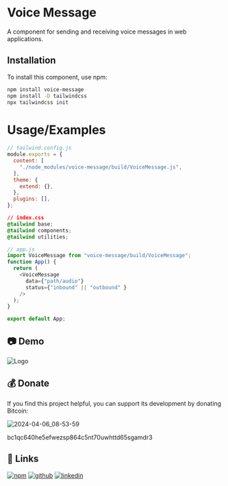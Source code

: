 # Voice Message

A component for sending and receiving voice messages in web applications.

## Installation

To install this component, use npm:

```bash
npm install voice-message
npm install -D tailwindcss
npx tailwindcss init
```
# Usage/Examples

```javascript
// tailwind.config.js
module.exports = {
  content: [
    "./node_modules/voice-message/build/VoiceMessage.js",
  ],
  theme: {
    extend: {},
  },
  plugins: [],
};

```
```css
// index.css
@tailwind base;
@tailwind components;
@tailwind utilities;
```

```javascript
// app.js
import VoiceMessage from "voice-message/build/VoiceMessage";
function App() {
  return (
    <VoiceMessage
      data={"path/audio"}
      status={"inbound" || "outbound" }
    />
  );
}

export default App;
```

## 📷 Demo
![Logo](https://github.com/MobinRezaeifar/Voice-Message/assets/128358943/47e5c88d-f4e9-4195-964b-1ee40535ec34)

## 💰 Donate
If you find this project helpful, you can support its development by donating Bitcoin:

![2024-04-06_08-53-59](https://github.com/MobinRezaeifar/Voice-Message/assets/128358943/078a6a39-0c23-47e5-b098-c734fb9a5cfb)

bc1qc640he5efwezsp864c5nt70uwhttd65sgamdr3

## 🔗 Links
[![npm](https://img.shields.io/badge/npm-red?style=for-the-badge&logo=npm&logoColor=white)](https://www.npmjs.com/package/voice-message)
[![github](https://img.shields.io/badge/github-000?style=for-the-badge&logo=github&logoColor=white)](https://github.com/MobinRezaeifar)
[![linkedin](https://img.shields.io/badge/linkedin-0A66C2?style=for-the-badge&logo=linkedin&logoColor=white)](https://linkedin.com/in/mobinRezaeifar)


